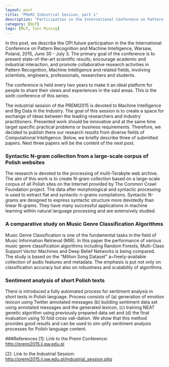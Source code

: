 ```yaml
---
layout: post
title: "PReMI Industrial Session, part 1"
description: "Participation in the International Conference on Pattern Recognition and Machine Intelligence"
category: [NLP]
tags: [NLP, Text Mining]
---
```


In this post, we describe the OPI future participation in the the International Conference on Pattern Recognition and Machine Intelligence, Warsaw, Poland, 2015, June 30 - July 3. The primary goal of the conference is to present state-of-the-art scientific results, encourage academic and industrial interaction, and promote collaborative research activities in Pattern Recognition, Machine Intelligence and related fields, involving scientists, engineers, professionals, researchers and students. 

<!--more-->
The conference is held every two years to make it an ideal platform for people to share their views and experiences in the said areas. This is the sixth conference of this series.

The industrial session of the PREMI2015 is devoted to Machine Intelligence and Big Data in the Industry. The goal of this session is to create a space for exchange of ideas between the leading researchers and industry practitioners. Presented work should be innovative and at the same time target specific practical problems or business requirements. Therefore, we decided to publish there our research results from diverse fields of Computational Intelligence. Below, we briefly describe three of submitted papers. Next three papers will be the content of the next post.

### Syntactic N-gram collection from a large-scale corpus of Polish websites ###

The research is devoted to the processing of multi-Terabyte web archive. The aim of this work is to create N-gram collection based on a large-scale corpus of all Polish sites on the Internet provided by The Common Crawl Foundation project.  The data after morphological and syntactic processing is used to extract flat and syntactic n-grams compilations. Syntactic N-grams are designed to express syntactic structure more devotedly than linear N-grams. They have many successful applications in machine learning within natural language processing and are extensively studied.

### A comparative study on Music Genre Classification Algorithms ###

Music Genre Classification is one of the fundamental tasks in the field of Music Information Retrieval (MIR). In this paper the performance of various music genre classification algorithms including Random Forests, Multi-Class Support Vector Machines and Deep Belief Networks is being compared. The study is based on the "Million Song Dataset" a~freely-available collection of audio features and metadata. The emphasis is put not only on classification accuracy but also on robustness and scalability of algorithms.

### Sentiment analysis of short Polish texts ###

There is introduced a fully automated process for sentiment analysis in short texts in Polish language. Process consists of (a) generation of emotion lexicon using Twitter annotated messages (b) building sentiment data set using annotated messages and the generated lexicon, (c) training NEAT genetic algorithm using previously prepared data set and (d) the final evaluation using 10 fold cross vali-dation. We show that this method provides good results and can be used to sim-plify sentiment analysis processes for Polish language content.


###References
[1]:  Link to the Premi Conference: http://premi2015.ii.pw.edu.pl

[2]:  Link to the Industrial Session: http://premi2015.ii.pw.edu.pl/industrial_session.php


